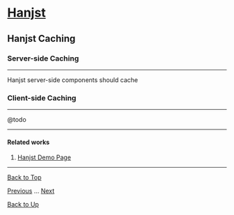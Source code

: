 # [Hanjst](/hanjst/index)
## Hanjst Caching
### Server-side Caching
---
Hanjst server-side components should cache


### Client-side Caching
---
@todo

---

#### Related works

1. [Hanjst Demo Page](https://ufqi.com/dev/hanjst/)


---

[Back to Top](/hanjst/hanjst-cache)

[Previous](./data-in-resource) ... [Next](./)

[Back to Up](/hanjst/index)

<!--stackedit_data:
eyJoaXN0b3J5IjpbMTk0NDM0ODk1NywtMTIwODU4MzUwMywtOD
kyMTkzMDIzXX0=
-->